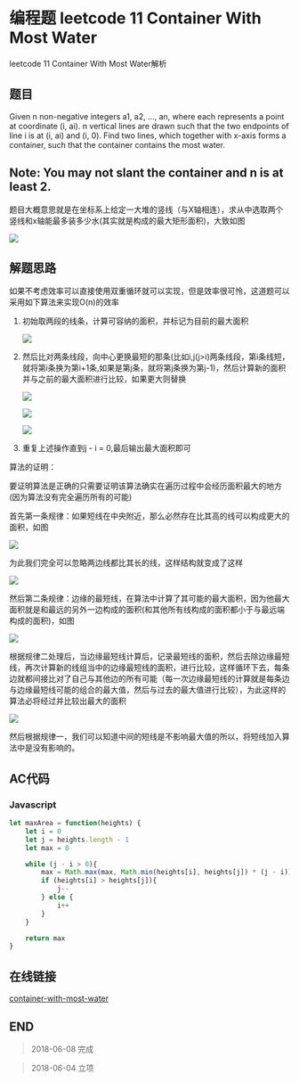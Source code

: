 # 编程题 leetcode 11 Container With Most Water

leetcode 11 Container With Most Water解析

## 题目

Given n non-negative integers a1, a2, ..., an, where each represents a point at coordinate (i, ai). n vertical lines are drawn such that the two endpoints of line i is at (i, ai) and (i, 0). Find two lines, which together with x-axis forms a container, such that the container contains the most water.

Note: You may not slant the container and n is at least 2.
-----

题目大概意思就是在坐标系上给定一大堆的竖线（与X轴相连），求从中选取两个竖线和x轴能最多装多少水(其实就是构成的最大矩形面积)，大致如图

![](https://blog-cdn.chenxiyuan.fun/18-6-8/92694831.jpg)

## 解题思路

如果不考虑效率可以直接使用双重循环就可以实现，但是效率很可怜，这道题可以采用如下算法来实现O(n)的效率

1.  初始取两段的线条，计算可容纳的面积，并标记为目前的最大面积

    ![](https://blog-cdn.chenxiyuan.fun/18-6-8/58837332.jpg)

2.  然后比对两条线段，向中心更换最短的那条(比如i,j(j>i)两条线段，第i条线短，就将第i条换为第i+1条,如果是第j条，就将第j条换为第j-1)，然后计算新的面积并与之前的最大面积进行比较，如果更大则替换

    ![](https://blog-cdn.chenxiyuan.fun/18-6-8/92694831.jpg)

    ![](https://blog-cdn.chenxiyuan.fun/18-6-8/48956801.jpg)

    ![](https://blog-cdn.chenxiyuan.fun/18-6-8/56921584.jpg)

1.  重复上述操作直到j - i = 0,最后输出最大面积即可

算法的证明：

要证明算法是正确的只需要证明该算法确实在遍历过程中会经历面积最大的地方(因为算法没有完全遍历所有的可能)

首先第一条规律：如果短线在中央附近，那么必然存在比其高的线可以构成更大的面积，如图

![](https://blog-cdn.chenxiyuan.fun/18-6-8/22558225.jpg)

为此我们完全可以忽略两边线都比其长的线，这样结构就变成了这样

![](https://blog-cdn.chenxiyuan.fun/18-6-8/2736014.jpg)

然后第二条规律：边缘的最短线，在算法中计算了其可能的最大面积，因为他最大面积就是和最远的另外一边构成的面积(和其他所有线构成的面积都小于与最远端构成的面积)，如图

![](https://blog-cdn.chenxiyuan.fun/18-6-8/96943262.jpg)

根据规律二处理后，当边缘最短线计算后，记录最短线的面积，然后去除边缘最短线，再次计算新的线组当中的边缘最短线的面积，进行比较，这样循环下去，每条边就都间接比对了自己与其他边的所有可能（每一次边缘最短线的计算就是每条边与边缘最短线可能的组合的最大值，然后与过去的最大值进行比较），为此这样的算法必将经过并比较出最大的面积

![](https://blog-cdn.chenxiyuan.fun/18-6-8/72689654.jpg)

然后根据规律一，我们可以知道中间的短线是不影响最大值的所以，将短线加入算法中是没有影响的。

## AC代码

### Javascript

``` javascript
let maxArea = function(heights) {
    let i = 0
    let j = heights.length - 1
    let max = 0

    while (j - i > 0){
        max = Math.max(max, Math.min(heights[i], heights[j]) * (j - i))
        if (heights[i] > heights[j]){
            j--
        } else {
            i++
        }
    }

    return max
}
```

## 在线链接

[container-with-most-water](https://leetcode.com/problems/container-with-most-water)

## END

>   2018-06-08  完成

>   2018-06-04  立项
